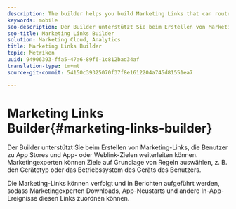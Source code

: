```yaml
---
description: The builder helps you build Marketing Links that can route users to app stores and app or web link destinations. Marketingexperten können Ziele auf der Grundlage von Regeln auswählen, wie der Gerätetyp oder das Betriebssystem des Benutzergeräts.
keywords: mobile
seo-description: Der Builder unterstützt Sie beim Erstellen von Marketing-Links, die Benutzer zu App Stores und App- oder Weblink-Zielen weiterleiten können. Marketingexperten können Ziele auf der Grundlage von Regeln auswählen, wie der Gerätetyp oder das Betriebssystem des Benutzergeräts.
seo-title: Marketing Links Builder
solution: Marketing Cloud, Analytics
title: Marketing Links Builder
topic: Metriken
uuid: 94906393-ffa5-47a6-89f6-1c812bad34af
translation-type: tm+mt
source-git-commit: 54150c39325070f37f8e1612204a745d81551ea7

---
```



# Marketing Links Builder{#marketing-links-builder}

Der Builder unterstützt Sie beim Erstellen von Marketing-Links, die Benutzer zu App Stores und App- oder Weblink-Zielen weiterleiten können. Marketingexperten können Ziele auf Grundlage von Regeln auswählen, z. B. den Gerätetyp oder das Betriebssystem des Geräts des Benutzers.

Die Marketing-Links können verfolgt und in Berichten aufgeführt werden, sodass Marketingexperten Downloads, App-Neustarts und andere In-App-Ereignisse diesen Links zuordnen können.
